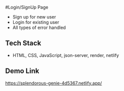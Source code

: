 #Login/SignUp Page

- Sign up for new user
- Login for existing user
- All types of error handled

## Tech Stack

- HTML, CSS, JavaScript, json-server, render, netlify

## Demo Link

https://splendorous-genie-4d5367.netlify.app/

